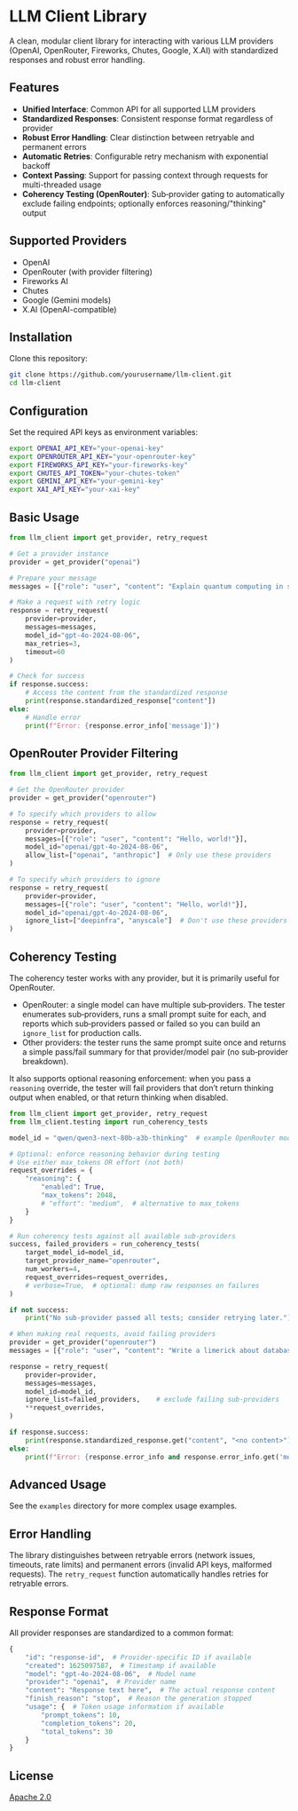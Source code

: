 # LLM Client Library

A clean, modular client library for interacting with various LLM providers (OpenAI, OpenRouter, Fireworks, Chutes, Google, X.AI) with standardized responses and robust error handling.

## Features

- **Unified Interface**: Common API for all supported LLM providers
- **Standardized Responses**: Consistent response format regardless of provider
- **Robust Error Handling**: Clear distinction between retryable and permanent errors
- **Automatic Retries**: Configurable retry mechanism with exponential backoff
- **Context Passing**: Support for passing context through requests for multi-threaded usage
- **Coherency Testing (OpenRouter)**: Sub‑provider gating to automatically exclude failing endpoints; optionally enforces reasoning/"thinking" output

## Supported Providers

- OpenAI
- OpenRouter (with provider filtering)
- Fireworks AI
- Chutes
- Google (Gemini models)
- X.AI (OpenAI-compatible)

## Installation

Clone this repository:

```bash
git clone https://github.com/yourusername/llm-client.git
cd llm-client
```

## Configuration

Set the required API keys as environment variables:

```bash
export OPENAI_API_KEY="your-openai-key"
export OPENROUTER_API_KEY="your-openrouter-key"
export FIREWORKS_API_KEY="your-fireworks-key"
export CHUTES_API_TOKEN="your-chutes-token"
export GEMINI_API_KEY="your-gemini-key"
export XAI_API_KEY="your-xai-key"
```

## Basic Usage

```python
from llm_client import get_provider, retry_request

# Get a provider instance
provider = get_provider("openai")

# Prepare your message
messages = [{"role": "user", "content": "Explain quantum computing in simple terms."}]

# Make a request with retry logic
response = retry_request(
    provider=provider,
    messages=messages,
    model_id="gpt-4o-2024-08-06",
    max_retries=3,
    timeout=60
)

# Check for success
if response.success:
    # Access the content from the standardized response
    print(response.standardized_response["content"])
else:
    # Handle error
    print(f"Error: {response.error_info['message']}")
```

## OpenRouter Provider Filtering

```python
from llm_client import get_provider, retry_request

# Get the OpenRouter provider
provider = get_provider("openrouter")

# To specify which providers to allow
response = retry_request(
    provider=provider,
    messages=[{"role": "user", "content": "Hello, world!"}],
    model_id="openai/gpt-4o-2024-08-06",
    allow_list=["openai", "anthropic"]  # Only use these providers
)

# To specify which providers to ignore
response = retry_request(
    provider=provider,
    messages=[{"role": "user", "content": "Hello, world!"}],
    model_id="openai/gpt-4o-2024-08-06",
    ignore_list=["deepinfra", "anyscale"]  # Don't use these providers
)
```

## Coherency Testing

The coherency tester works with any provider, but it is primarily useful for OpenRouter.

- OpenRouter: a single model can have multiple sub‑providers. The tester enumerates sub‑providers, runs a small prompt suite for each, and reports which sub‑providers passed or failed so you can build an `ignore_list` for production calls.
- Other providers: the tester runs the same prompt suite once and returns a simple pass/fail summary for that provider/model pair (no sub‑provider breakdown).

It also supports optional reasoning enforcement: when you pass a `reasoning` override, the tester will fail providers that don’t return thinking output when enabled, or that return thinking when disabled.

```python
from llm_client import get_provider, retry_request
from llm_client.testing import run_coherency_tests

model_id = "qwen/qwen3-next-80b-a3b-thinking"  # example OpenRouter model

# Optional: enforce reasoning behavior during testing
# Use either max_tokens OR effort (not both)
request_overrides = {
    "reasoning": {
        "enabled": True,
        "max_tokens": 2048,
        # "effort": "medium",  # alternative to max_tokens
    }
}

# Run coherency tests against all available sub‑providers
success, failed_providers = run_coherency_tests(
    target_model_id=model_id,
    target_provider_name="openrouter",
    num_workers=4,
    request_overrides=request_overrides,
    # verbose=True,  # optional: dump raw responses on failures
)

if not success:
    print("No sub‑provider passed all tests; consider retrying later.")

# When making real requests, avoid failing providers
provider = get_provider("openrouter")
messages = [{"role": "user", "content": "Write a limerick about databases."}]

response = retry_request(
    provider=provider,
    messages=messages,
    model_id=model_id,
    ignore_list=failed_providers,    # exclude failing sub‑providers
    **request_overrides,
)

if response.success:
    print(response.standardized_response.get("content", "<no content>"))
else:
    print(f"Error: {response.error_info and response.error_info.get('message')}")
```

## Advanced Usage

See the `examples` directory for more complex usage examples.

## Error Handling

The library distinguishes between retryable errors (network issues, timeouts, rate limits) and permanent errors (invalid API keys, malformed requests). The `retry_request` function automatically handles retries for retryable errors.

## Response Format

All provider responses are standardized to a common format:

```python
{
    "id": "response-id",  # Provider-specific ID if available
    "created": 1625097587,  # Timestamp if available
    "model": "gpt-4o-2024-08-06",  # Model name
    "provider": "openai",  # Provider name
    "content": "Response text here",  # The actual response content
    "finish_reason": "stop",  # Reason the generation stopped
    "usage": {  # Token usage information if available
        "prompt_tokens": 10,
        "completion_tokens": 20,
        "total_tokens": 30
    }
}
```

## License

[Apache 2.0](LICENSE)
